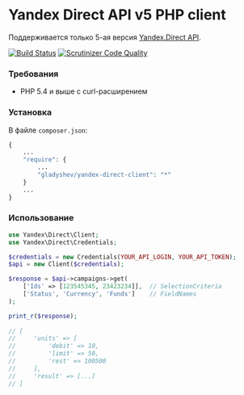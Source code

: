 Yandex Direct API v5 PHP client
===============================

Поддерживается только 5-ая версия [Yandex.Direct API](https://tech.yandex.ru/direct/doc/dg/concepts/about-docpage/).

[![Build Status](https://travis-ci.org/gladyshev/yandex-direct-client.svg?branch=master)](https://travis-ci.org/gladyshev/yandex-direct-client)
[![Scrutinizer Code Quality](https://scrutinizer-ci.com/g/gladyshev/yandex-direct-client/badges/quality-score.png?b=master)](https://scrutinizer-ci.com/g/gladyshev/yandex-direct-client/?branch=master)

### Требования
 * PHP 5.4 и выше с curl-расширением

### Установка  
В файле `composer.json`:
```php
{
    ...
    "require": {
        ...
        "gladyshev/yandex-direct-client": "*"
    }
    ...
}
```

### Использование

```php
use Yandex\Direct\Client;
use Yandex\Direct\Credentials;

$credentials = new Credentials(YOUR_API_LOGIN, YOUR_API_TOKEN);
$api = new Client($credentials);

$response = $api->campaigns->get(
    ['Ids' => [123545345, 23423234]],  // SelectionCriteria
    ['Status', 'Currency', 'Funds']    // FieldNames
);

print_r($response);
  
// [
//     'units' => [
//         'debit' => 10, 
//         'limit' => 50,
//         'rest' => 100500
//     ],
//     'result' => [...]
// ]
```